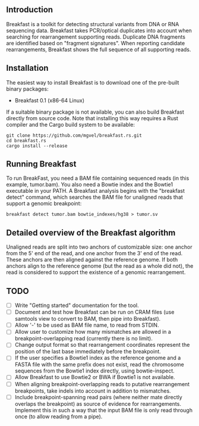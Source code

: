 Introduction
------------

Breakfast is a toolkit for detecting structural variants from DNA or RNA sequencing data. Breakfast takes PCR/optical duplicates into account when searching for rearrangement supporting reads. Duplicate DNA fragments are identified based on "fragment signatures". When reporting candidate rearrangements, Breakfast shows the full sequence of all supporting reads.

Installation
------------

The easiest way to install Breakfast is to download one of the pre-built binary packages:
- Breakfast 0.1 (x86-64 Linux)

If a suitable binary package is not available, you can also build Breakfast directly from source code. Note that installing this way requires a Rust compiler and the Cargo build system to be available:
```
git clone https://github.com/mgvel/breakfast.rs.git
cd breakfast.rs
cargo install --release
```


Running Breakfast
-----------------

To run BreakFast, you need a BAM file containing sequenced reads (in this example, tumor.bam). You also need a Bowtie index and the Bowtie1 executable in your PATH. A Breakfast analysis begins with the "breakfast detect" command, which searches the BAM file for unaligned reads that support a genomic breakpoint:
```
breakfast detect tumor.bam bowtie_indexes/hg38 > tumor.sv
```




Detailed overview of the Breakfast algorithm
--------------------------------------------

Unaligned reads are split into two anchors of customizable size: one anchor from the 5' end of the read, and one anchor from the 3' end of the read. These anchors are then aligned against the reference genome. If both anchors align to the reference genome (but the read as a whole did not), the read is considered to support the existence of a genomic rearrangement.


TODO
----
- [ ] Write "Getting started" documentation for the tool.
- [ ] Document and test how Breakfast can be run on CRAM files (use samtools view to convert to BAM, then pipe into Breakfast).
- [ ] Allow '-' to be used as BAM file name, to read from STDIN.
- [ ] Allow user to customize how many mismatches are allowed in a breakpoint-overlapping read (currently there is no limit).
- [ ] Change output format so that rearrangement coordinates represent the position of the last base immediately before the breakpoint.
- [ ] If the user specifies a Bowtie1 index as the reference genome and a FASTA file with the same prefix does not exist, read the chromosome sequences from the Bowtie1 index directly, using bowtie-inspect.
- [ ] Allow Breakfast to use Bowtie2 or BWA if Bowtie1 is not available.
- [ ] When aligning breakpoint-overlapping reads to putative rearrangement breakpoints, take indels into account in addition to mismatches.
- [ ] Include breakpoint-spanning read pairs (where neither mate directly overlaps the breakpoint) as source of evidence for rearrangements. Implement this in such a way that the input BAM file is only read through once (to allow reading from a pipe).
